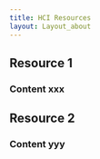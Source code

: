 ```yaml
---
title: HCI Resources
layout: Layout_about
---
```


## Resource 1

### Content xxx

## Resource 2

### Content yyy
